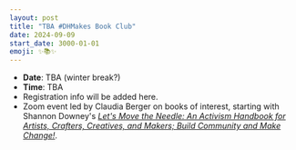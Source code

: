```yaml
---
layout: post
title: "TBA #DHMakes Book Club"
date: 2024-09-09
start_date: 3000-01-01
emoji: ✨📚✨
---
```


* **Date**: TBA (winter break?)
* **Time**: TBA
* Registration info will be added here.
* Zoom event led by Claudia Berger on books of interest, starting with Shannon Downey's *[Let's Move the Needle: An Activism Handbook for Artists, Crafters, Creatives, and Makers; Build Community and Make Change!](https://www.hachettebookgroup.com/titles/shannon-downey/lets-move-the-needle/9781635868906/)*.
